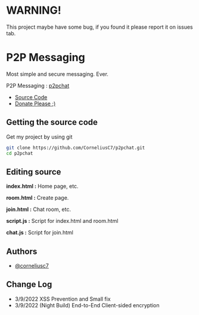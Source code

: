 # WARNING!
This project maybe have some bug, if you found it please report it on issues tab.
# P2P Messaging

Most simple and secure messaging. Ever.

P2P Messaging : [p2pchat](https://corneliusc7.github.io/p2pchat)

- [Source Code](https://github.com/CorneliusC7/p2pchat)
- [Donate Please ;)](https://www.buymeacoffee.com/p2pchat)


## Getting the source code
Get my project by using git

```bash
git clone https://github.com/CorneliusC7/p2pchat.git
cd p2pchat
```


    
## Editing source

**index.html :** Home page, etc.

**room.html :** Create page.

**join.html :** Chat room, etc.

**script.js :** Script for index.html and room.html

**chat.js :** Script for join.html



## Authors

- [@corneliusc7](https://www.github.com/corneliusc7)

## Change Log

- 3/9/2022 XSS Prevention and Small fix
- 3/9/2022 (Night Build) End-to-End Client-sided encryption

